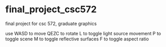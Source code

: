 # final_project_csc572
final project for csc 572, graduate graphics

use WASD to move
QEZC to rotate
L to toggle light source movement
P to toggle scene
M to toggle reflective surfaces
F to toggle aspect ratio
